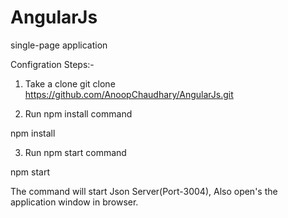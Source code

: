 # AngularJs
single-page application

Configration Steps:-

1. Take a clone 
git clone https://github.com/AnoopChaudhary/AngularJs.git

2. Run npm install command

npm install

3. Run npm start command

npm start

The command will start Json Server(Port-3004), Also open's the application window in browser.

